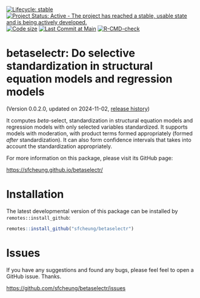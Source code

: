 
<!-- badges: start -->
[![Lifecycle: stable](https://img.shields.io/badge/lifecycle-experimental-orange.svg)](https://lifecycle.r-lib.org/articles/stages.html#experimental)
[![Project Status: Active - The project has reached a stable, usable state and is being actively developed.](https://www.repostatus.org/badges/latest/active.svg)](https://www.repostatus.org/#active)
[![Code size](https://img.shields.io/github/languages/code-size/sfcheung/betaselectr.svg)](https://github.com/sfcheung/betaselectr)
[![Last Commit at Main](https://img.shields.io/github/last-commit/sfcheung/betaselectr.svg)](https://github.com/sfcheung/betaselectr/commits/main)
[![R-CMD-check](https://github.com/sfcheung/betaselectr/actions/workflows/R-CMD-check.yaml/badge.svg)](https://github.com/sfcheung/betaselectr/actions/workflows/R-CMD-check.yaml)
<!-- badges: end -->

# betaselectr: Do selective standardization in structural equation models and regression models

(Version 0.0.2.0, updated on 2024-11-02, [release history](https://sfcheung.github.io/betaselectr/news/index.html))

It computes *beta*-select, standardization
in structural equation models and
regression models with only
selected variables standardized. It
supports models with moderation, with
product terms formed appropriately
(formed *after* standardization). It can also form
confidence intervals that takes into
account the standardization
appropriately.

For more information on this package,
please visit its GitHub page:

https://sfcheung.github.io/betaselectr/

# Installation

The latest developmental version of this
package can be installed by `remotes::install_github`:

```r
remotes::install_github("sfcheung/betaselectr")
```

# Issues

If you have any suggestions and found
any bugs, please feel feel to open a
GitHub issue. Thanks.

https://github.com/sfcheung/betaselectr/issues
